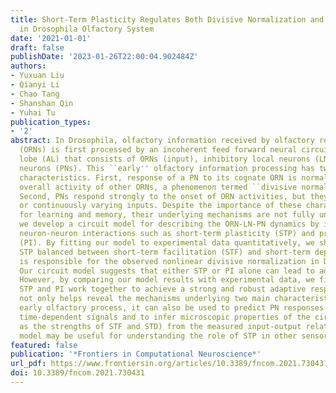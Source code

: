 ```yaml
---
title: Short-Term Plasticity Regulates Both Divisive Normalization and Adaptive Responses
  in Drosophila Olfactory System
date: '2021-01-01'
draft: false
publishDate: '2023-01-26T22:00:04.902484Z'
authors:
- Yuxuan Liu
- Qianyi Li
- Chao Tang
- Shanshan Qin
- Yuhai Tu
publication_types:
- '2'
abstract: In Drosophila, olfactory information received by olfactory receptor neurons
  (ORNs) is first processed by an incoherent feed forward neural circuit in the antennal
  lobe (AL) that consists of ORNs (input), inhibitory local neurons (LNs), and projection
  neurons (PNs). This ``early'' olfactory information processing has two important
  characteristics. First, response of a PN to its cognate ORN is normalized by the
  overall activity of other ORNs, a phenomenon termed ``divisive normalization.''
  Second, PNs respond strongly to the onset of ORN activities, but they adapt to prolonged
  or continuously varying inputs. Despite the importance of these characteristics
  for learning and memory, their underlying mechanisms are not fully understood. Here,
  we develop a circuit model for describing the ORN-LN-PN dynamics by including key
  neuron-neuron interactions such as short-term plasticity (STP) and presynaptic inhibition
  (PI). By fitting our model to experimental data quantitatively, we show that a strong
  STP balanced between short-term facilitation (STF) and short-term depression (STD)
  is responsible for the observed nonlinear divisive normalization in Drosophila.
  Our circuit model suggests that either STP or PI alone can lead to adaptive response.
  However, by comparing our model results with experimental data, we find that both
  STP and PI work together to achieve a strong and robust adaptive response. Our model
  not only helps reveal the mechanisms underlying two main characteristics of the
  early olfactory process, it can also be used to predict PN responses to arbitrary
  time-dependent signals and to infer microscopic properties of the circuit (such
  as the strengths of STF and STD) from the measured input-output relation. Our circuit
  model may be useful for understanding the role of STP in other sensory systems.
featured: false
publication: '*Frontiers in Computational Neuroscience*'
url_pdf: https://www.frontiersin.org/articles/10.3389/fncom.2021.730431
doi: 10.3389/fncom.2021.730431
---
```


